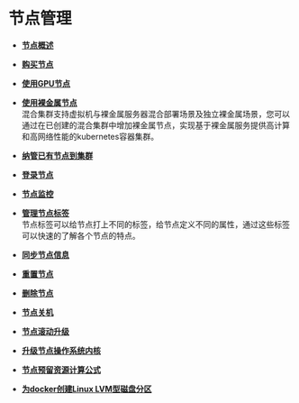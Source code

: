 # 节点管理<a name="cce_01_0183"></a>

-   **[节点概述](节点概述.md)**  

-   **[购买节点](购买节点.md)**  

-   **[使用GPU节点](使用GPU节点.md)**  

-   **[使用裸金属节点](使用裸金属节点.md)**  
混合集群支持虚拟机与裸金属服务器混合部署场景及独立裸金属场景，您可以通过在已创建的混合集群中增加裸金属节点，实现基于裸金属服务提供高计算和高网络性能的kubernetes容器集群。
-   **[纳管已有节点到集群](纳管已有节点到集群.md)**  

-   **[登录节点](登录节点.md)**  

-   **[节点监控](节点监控.md)**  

-   **[管理节点标签](管理节点标签.md)**  
节点标签可以给节点打上不同的标签，给节点定义不同的属性，通过这些标签可以快速的了解各个节点的特点。
-   **[同步节点信息](同步节点信息.md)**  

-   **[重置节点](重置节点.md)**  

-   **[删除节点](删除节点.md)**  

-   **[节点关机](节点关机.md)**  

-   **[节点滚动升级](节点滚动升级.md)**  

-   **[升级节点操作系统内核](升级节点操作系统内核.md)**  

-   **[节点预留资源计算公式](节点预留资源计算公式.md)**  

-   **[为docker创建Linux LVM型磁盘分区](为docker创建Linux-LVM型磁盘分区.md)**  


